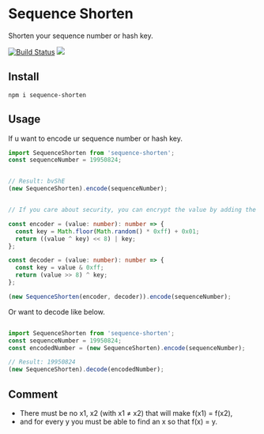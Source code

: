 # Sequence Shorten

Shorten your sequence number or hash key.

<p align="left">
<a href="https://travis-ci.org/webhacking/sequence-shorten"><img src="https://travis-ci.org/webhacking/sequence-shorten.svg?branch=master" alt="Build Status"></a>
<a href="https://codecov.io/gh/webhacking/sequence-shorten"><img src="https://codecov.io/gh/webhacking/sequence-shorten/branch/master/graph/badge.svg" /></a>
</p>

## Install

```
npm i sequence-shorten
```

## Usage

If u want to encode ur sequence number or hash key.

```typescript
import SequenceShorten from 'sequence-shorten';
const sequenceNumber = 19950824;


// Result: bvShE
(new SequenceShorten).encode(sequenceNumber);


// If you care about security, you can encrypt the value by adding the encoder and decoder as argument values when you create the object as shown below.

const encoder = (value: number): number => {
  const key = Math.floor(Math.random() * 0xff) + 0x01;
  return ((value ^ key) << 8) | key;
};

const decoder = (value: number): number => {
  const key = value & 0xff;
  return (value >> 8) ^ key;
};

(new SequenceShorten(encoder, decoder)).encode(sequenceNumber);
```

Or want to decode like below.
```typescript

import SequenceShorten from 'sequence-shorten';
const sequenceNumber = 19950824;
const encodedNumber = (new SequenceShorten).encode(sequenceNumber);

// Result: 19950824
(new SequenceShorten).decode(encodedNumber);

```

## Comment

- There must be no x1, x2 (with x1 ≠ x2) that will make f(x1) = f(x2),
- and for every y you must be able to find an x so that f(x) = y.

